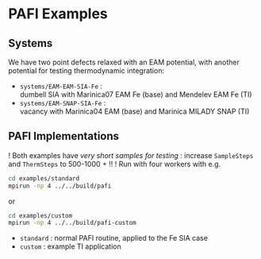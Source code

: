 # PAFI Examples

## Systems
We have two point defects relaxed with an EAM potential, 
with another potential for testing thermodynamic integration: 
- `systems/EAM-EAM-SIA-Fe` : <br>
    dumbell SIA with Marinica07 EAM Fe (base) and Mendelev EAM Fe (TI)
- `systems/EAM-SNAP-SIA-Fe` : <br>
    vacancy with Marinica04 EAM (base) and Marinica MILADY SNAP (TI)

## PAFI Implementations 
! Both examples have *very short samples for testing* : increase `SampleSteps` and `ThermSteps` to 500-1000 + !! !
Run with four workers with e.g.
```bash
cd examples/standard
mpirun -np 4 ../../build/pafi
```
or
```bash
cd examples/custom
mpirun -np 4 ../../build/pafi-custom
```


- `standard` : normal PAFI routine, applied to the Fe SIA case 
- `custom` : example TI application

